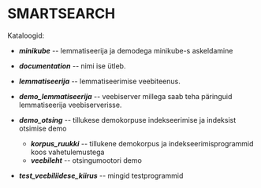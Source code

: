 # SMARTSEARCH

Kataloogid:

* **_minikube_** -- lemmatiseerija ja demodega minikube-s askeldamine


* **_documentation_** -- nimi ise ütleb.
* **_lemmatiseerija_** -- lemmatiseerimise veebiteenus.
* **_demo_lemmatiseerija_** -- veebiserver millega saab teha päringuid lemmatiseerija veebiserverisse.
* **_demo_otsing_** -- tillukese demokorpuse indekseerimise ja indeksist otsimise demo
  * **_korpus_ruukki_** -- tillukene demokorpus ja indekseerimisprogrammid koos vahetulemustega
  * **_veebileht_** -- otsingumootori demo
* **_test_veebiliidese_kiirus_** -- mingid testprogrammid
